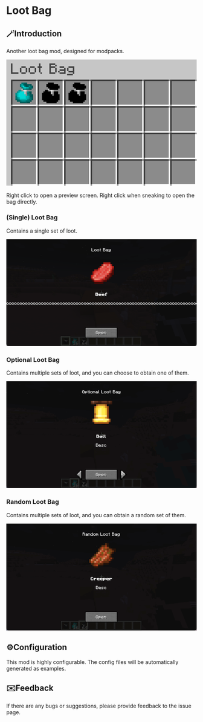 # Loot Bag

## 🪄Introduction

Another loot bag mod, designed for modpacks.

![image](assets/loot-bag/loot-bag.png)

Right click to open a preview screen.
Right click when sneaking to open the bag directly.
### (Single) Loot Bag

Contains a single set of loot.

![image](assets/loot-bag/single.png)

### Optional Loot Bag

Contains multiple sets of loot, and you can choose to obtain one of them.

![image](assets/loot-bag/optional.gif)

### Random Loot Bag

Contains multiple sets of loot, and you can obtain a random set of them.

![image](assets/loot-bag/random.gif)

## ⚙️Configuration

This mod is highly configurable. The config files will be automatically generated as examples.

## ✉️Feedback

If there are any bugs or suggestions, please provide feedback to the issue page.
